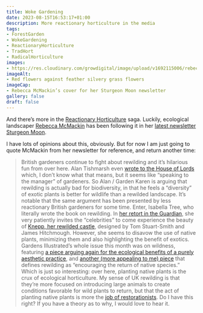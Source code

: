 ```yaml
---
title: Woke Gardening
date: 2023-08-15T16:53:17+01:00
description: More reactionary horticulture in the media
tags: 
- ForestGarden
- WokeGardening
- ReactionaryHorticulture
- TradHort
- RadicalHorticulture
images: 
- https://res.cloudinary.com/growdigital/image/upload/v1692115006/rebecca-mcmackin-red-flowers.jpg
imageAlt:
- Red flowers against feather silvery grass flowers
imageCap:
- Rebecca McMackin’s cover for her Sturgeon Moon newsletter
gallery: false
draft: false
---
```


And there’s more in the [Reactionary Horticulture](https://www.natureworks.org.uk/blog/230719-reactionary-horticulture/) saga. Luckily, ecological landscaper [Rebecca McMackin](https://www.rebeccamcmackin.com/) has been following it in her [latest newsletter Sturgeon Moon](https://www.rebeccamcmackin.com/campaigns/view-campaign/CGt6pcAAqU6zc92itcB3CtDwCfvb5Gk4rbx3RJUhOazYYJatLfaJzaXgOcHLP9lvO9nz8mOkvn4qAgbJMV1sLVQE-KYhaVq7). 

I have lots of opinions about this, obviously. But for now I am just going to quote McMackin from her newsletter for reference, and return another time: 

> British gardeners continue to fight about rewilding and it’s hilarious fun from over here. Alan Tishmarsh even [wrote to the House of Lords](https://www.independent.co.uk/life-style/alan-titchmarsh-rewilding-gardens-biodiversity-b2376471.html) which, I don’t know what that means, but it seems like “speaking to the manager” of gardeners. So Alan / Garden Karen is arguing that rewilding is actually bad for biodiversity, in that he feels a “diversity” of exotic plants is better for wildlife than a rewilded landscape. It’s notable that the same argument has been presented by less reactionary British gardeners for some time. Enter, Isabella Tree, who literally wrote the book on rewilding. In [her retort in the Guardian](https://www.theguardian.com/commentisfree/2023/jul/24/rewilding-monty-don-alan-titchmarsh-garden), she very patiently invites the “celebrities” to come experience the beauty of [Knepp, her rewilded castle](https://www.gardensillustrated.com/gardens/country/walled-garden-knepp-castle), designed by Tom Stuart-Smith and James Hitchmough. However, she seems to disavow the use of native plants, minimizing them and also highlighting the benefit of exotics. Gardens Illustrated’s whole issue this month was on wildness, featuring [a piece arguing again for the ecological benefits of a purely aesthetic practice](https://www.gardensillustrated.com/features/rewilding-gardens-wildlife), and [another (more appealing to me) piece](https://www.gardensillustrated.com/features/what-is-rewilding) that defines rewilding as “encouraging the return of native species.” Which is just so interesting: over here, planting native plants is the crux of ecological horticulture. My sense of UK rewilding is that they’re more focused on introducing large animals to create conditions favorable for wild plants to return, but that the act of planting native plants is more the [job of restorationists](https://www.gardensillustrated.com/gardens/gardeners/phil-sterling-butterflies). Do I have this right? If you have a theory as to why, I would love to hear it.

